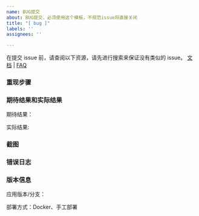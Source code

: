 ```yaml
---
name: BUG提交
about: BUG提交，必须使用这个模板，不规范issue将直接关闭
title: "[ bug ]"
labels: ''
assignees: ''

---
```


在提交 issue 前，请查阅以下资源，请先进行搜索来保证没有类似的 issue。
[文档](https://github.com/hhyo/archery/wiki) | [FAQ](https://github.com/hhyo/archery/wiki/FAQ) 

### 重现步骤

<!--
简单描述问题出现场景和重现步骤，如
1. 把冰箱门打开
2. 把大象放进去
3. 把冰箱门关上
-->

### 期待结果和实际结果
期待结果：

实际结果:

### 截图


<!-- 请提供错误信息截图方便我们定位问题
--> 
### 错误日志


<!--请务必查看相关错误日志并贴出（这很关键），查看方式
```
/logs/archery.log
/logs/qcluster.log
/logs/soar.log
docker logs archery -f --tail=10
```
-->
### 版本信息
应用版本/分支：

部署方式：Docker、手工部署

<!--
一般建议使用release版本，其他都是非稳定版本
 - 应用版本/分支：Release v1.4.5  
 - 部署方式：Docker、手工部署
-->
